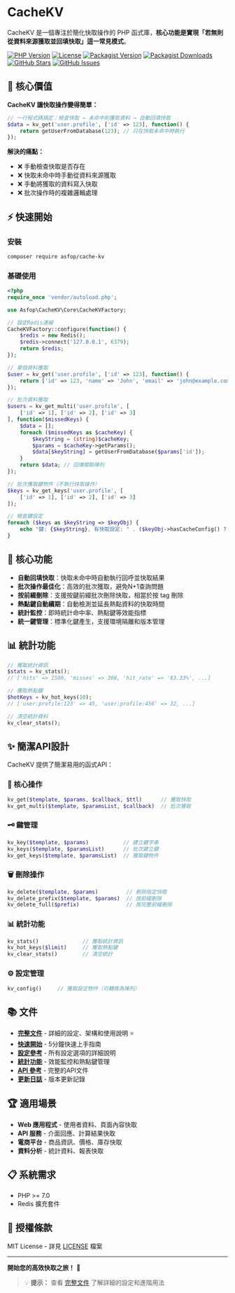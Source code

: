 # CacheKV

CacheKV 是一個專注於簡化快取操作的 PHP 函式庫，**核心功能是實現「若無則從資料來源獲取並回填快取」這一常見模式**。

[![PHP Version](https://img.shields.io/badge/php-%3E%3D7.0-blue.svg)](https://php.net/)
[![License](https://img.shields.io/badge/license-MIT-green.svg)](LICENSE)
[![Packagist Version](https://img.shields.io/packagist/v/asfop/cache-kv.svg)](https://packagist.org/packages/asfop/cache-kv)
[![Packagist Downloads](https://img.shields.io/packagist/dt/asfop/cache-kv.svg)](https://packagist.org/packages/asfop/cache-kv)
[![GitHub Stars](https://img.shields.io/github/stars/g1012415019/CacheKV.svg)](https://github.com/g1012415019/CacheKV/stargazers)
[![GitHub Issues](https://img.shields.io/github/issues/g1012415019/CacheKV.svg)](https://github.com/g1012415019/CacheKV/issues)

## 🎯 核心價值

**CacheKV 讓快取操作變得簡單：**
```php
// 一行程式碼搞定：檢查快取 → 未命中則獲取資料 → 自動回填快取
$data = kv_get('user.profile', ['id' => 123], function() {
    return getUserFromDatabase(123); // 只在快取未命中時執行
});
```

**解決的痛點：**
- ❌ 手動檢查快取是否存在
- ❌ 快取未命中時手動從資料來源獲取
- ❌ 手動將獲取的資料寫入快取
- ❌ 批次操作時的複雜邏輯處理

## ⚡ 快速開始

### 安裝

```bash
composer require asfop/cache-kv
```

### 基礎使用

```php
<?php
require_once 'vendor/autoload.php';

use Asfop\CacheKV\Core\CacheKVFactory;

// 設定Redis連線
CacheKVFactory::configure(function() {
    $redis = new Redis();
    $redis->connect('127.0.0.1', 6379);
    return $redis;
});

// 單個資料獲取
$user = kv_get('user.profile', ['id' => 123], function() {
    return ['id' => 123, 'name' => 'John', 'email' => 'john@example.com'];
});

// 批次資料獲取
$users = kv_get_multi('user.profile', [
    ['id' => 1], ['id' => 2], ['id' => 3]
], function($missedKeys) {
    $data = [];
    foreach ($missedKeys as $cacheKey) {
        $keyString = (string)$cacheKey;
        $params = $cacheKey->getParams();
        $data[$keyString] = getUserFromDatabase($params['id']);
    }
    return $data; // 回傳關聯陣列
});

// 批次獲取鍵物件（不執行快取操作）
$keys = kv_get_keys('user.profile', [
    ['id' => 1], ['id' => 2], ['id' => 3]
]);

// 檢查鍵設定
foreach ($keys as $keyString => $keyObj) {
    echo "鍵: {$keyString}, 有快取設定: " . ($keyObj->hasCacheConfig() ? '是' : '否') . "\n";
}
```

## 🚀 核心功能

- **自動回填快取**：快取未命中時自動執行回呼並快取結果
- **批次操作最佳化**：高效的批次獲取，避免N+1查詢問題
- **按前綴刪除**：支援按鍵前綴批次刪除快取，相當於按 tag 刪除
- **熱點鍵自動續期**：自動檢測並延長熱點資料的快取時間
- **統計監控**：即時統計命中率、熱點鍵等效能指標
- **統一鍵管理**：標準化鍵產生，支援環境隔離和版本管理

## 📊 統計功能

```php
// 獲取統計資訊
$stats = kv_stats();
// ['hits' => 1500, 'misses' => 300, 'hit_rate' => '83.33%', ...]

// 獲取熱點鍵
$hotKeys = kv_hot_keys(10);
// ['user:profile:123' => 45, 'user:profile:456' => 32, ...]

// 清空統計資料
kv_clear_stats();
```

## ✨ 簡潔API設計

CacheKV 提供了簡潔易用的函式API：

### 🔧 核心操作
```php
kv_get($template, $params, $callback, $ttl)      // 獲取快取
kv_get_multi($template, $paramsList, $callback)  // 批次獲取
```

### 🗝️ 鍵管理
```php
kv_key($template, $params)           // 建立鍵字串
kv_keys($template, $paramsList)      // 批次建立鍵
kv_get_keys($template, $paramsList)  // 獲取鍵物件
```

### 🗑️ 刪除操作
```php
kv_delete($template, $params)         // 刪除指定快取
kv_delete_prefix($template, $params)  // 按前綴刪除
kv_delete_full($prefix)               // 按完整前綴刪除
```

### 📊 統計功能
```php
kv_stats()              // 獲取統計資訊
kv_hot_keys($limit)     // 獲取熱點鍵
kv_clear_stats()        // 清空統計
```

### ⚙️ 設定管理
```php
kv_config()     // 獲取設定物件（可轉換為陣列）
```

## 📚 文件

- **[完整文件](docs/README_TW.md)** - 詳細的設定、架構和使用說明 ⭐
- **[快速開始](docs/QUICK_START_TW.md)** - 5分鐘快速上手指南
- **[設定參考](docs/CONFIG_TW.md)** - 所有設定選項的詳細說明
- **[統計功能](docs/STATS_TW.md)** - 效能監控和熱點鍵管理
- **[API 參考](docs/API_TW.md)** - 完整的API文件
- **[更新日誌](CHANGELOG.md)** - 版本更新記錄

## 🏆 適用場景

- **Web 應用程式** - 使用者資料、頁面內容快取
- **API 服務** - 介面回應、計算結果快取
- **電商平台** - 商品資訊、價格、庫存快取
- **資料分析** - 統計資料、報表快取

## 📋 系統需求

- PHP >= 7.0
- Redis 擴充套件

## 📄 授權條款

MIT License - 詳見 [LICENSE](LICENSE) 檔案

---

**開始您的高效快取之旅！** 🚀

> 💡 **提示：** 查看 [完整文件](docs/README_TW.md) 了解詳細的設定和進階用法
